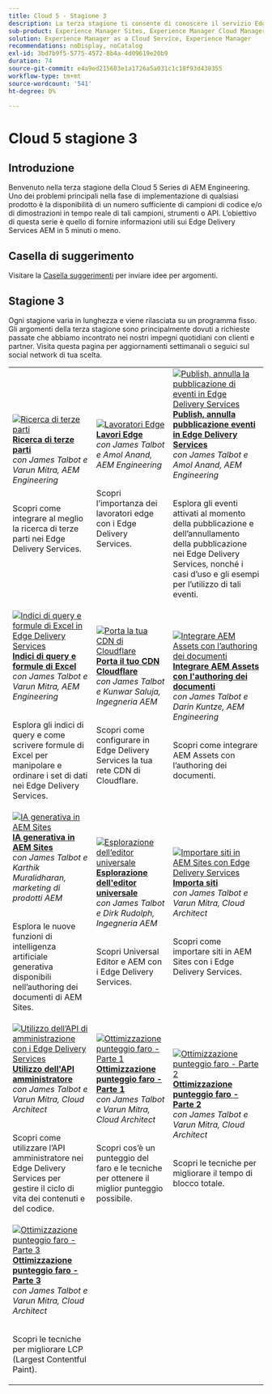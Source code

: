 ```yaml
---
title: Cloud 5 - Stagione 3
description: La terza stagione ti consente di conoscere il servizio Edge Delivery dell’AEM attraverso interviste approfondite con esperti che hanno lavorato su progetti complicati
sub-product: Experience Manager Sites, Experience Manager Cloud Manager, Experience Manager Assets
solution: Experience Manager as a Cloud Service, Experience Manager
recommendations: noDisplay, noCatalog
exl-id: 3bd7b9f5-5775-4572-8b4a-4d09619e20b9
duration: 74
source-git-commit: e4a9ed215603e1a1726a5a031c1c18f93d438355
workflow-type: tm+mt
source-wordcount: '541'
ht-degree: 0%

---
```


# Cloud 5 stagione 3

## Introduzione

Benvenuto nella terza stagione della Cloud 5 Series di AEM Engineering. Uno dei problemi principali nella fase di implementazione di qualsiasi prodotto è la disponibilità di un numero sufficiente di campioni di codice e/o di dimostrazioni in tempo reale di tali campioni, strumenti o API. L’obiettivo di questa serie è quello di fornire informazioni utili sui Edge Delivery Services AEM in 5 minuti o meno.

## Casella di suggerimento

Visitare la [Casella suggerimenti](https://forms.office.com/r/74P5Xz4UH0) per inviare idee per argomenti.

## Stagione 3

Ogni stagione varia in lunghezza e viene rilasciata su un programma fisso. Gli argomenti della terza stagione sono principalmente dovuti a richieste passate che abbiamo incontrato nei nostri impegni quotidiani con clienti e partner. Visita questa pagina per aggiornamenti settimanali o seguici sul social network di tua scelta.

<table>
    <tr>
        <td>
            <a href="./season-3/cloud5-3rd-party-search.md">
                <img alt="Ricerca di terze parti" src="https://video.tv.adobe.com/v/3427040?format=jpeg"/>
            </a>
            <div>
                <a href="./season-3/cloud5-3rd-party-search.md">
                <strong>Ricerca di terze parti</strong></a>        
                <br/><em>con James Talbot e Varun Mitra, AEM Engineering</em>
            </div>
            <p>
                <br/>
                Scopri come integrare al meglio la ricerca di terze parti nei Edge Delivery Services.
            </p>
        </td>   
        <td>
            <a href="./season-3/cloud5-edge-workers.md">
                <img alt="Lavoratori Edge" src="https://video.tv.adobe.com/v/3427589?format=jpeg"/>
            </a>
            <div>
                <a href="./season-3/cloud5-edge-workers.md">
                <strong>Lavori Edge</strong></a>        
                <br/><em>con James Talbot e Amol Anand, AEM Engineering</em>
            </div>
            <p>
                <br/>
                Scopri l’importanza dei lavoratori edge con i Edge Delivery Services.
            </p>
        </td>   
        <td>
            <a href="./season-3/cloud5-publish-events.md">
                <img alt="Publish, annulla la pubblicazione di eventi in Edge Delivery Services" src="https://video.tv.adobe.com/v/3427681?format=jpeg"/>
            </a>
            <div>
                <a href="./season-3/cloud5-publish-events.md">
                <strong>Publish, annulla pubblicazione eventi in Edge Delivery Services</strong></a>        
                <br/><em>con James Talbot e Amol Anand, AEM Engineering</em>
            </div>
            <p>
                <br/>
                Esplora gli eventi attivati al momento della pubblicazione e dell’annullamento della pubblicazione nei Edge Delivery Services, nonché i casi d’uso e gli esempi per l’utilizzo di tali eventi.
            </p>
        </td>  
    </tr>
    <tr>
        <td>
            <a href="./season-3/cloud5-query-indexes.md">
                <img alt="Indici di query e formule di Excel in Edge Delivery Services" src="https://video.tv.adobe.com/v/3427787?format=jpeg"/>
            </a>
            <div>
                <a href="./season-3/cloud5-query-indexes.md">
                <strong>Indici di query e formule di Excel </strong></a>        
                <br/><em>con James Talbot e Varun Mitra, AEM Engineering</em>
            </div>
            <p>
                <br/>
                Esplora gli indici di query e come scrivere formule di Excel per manipolare e ordinare i set di dati nei Edge Delivery Services.
            </p>
        </td>  
        <td>
            <a href="./season-3/cloud5-byo-cloudflare-cdn.md">
                <img alt="Porta la tua CDN di Cloudflare" src="https://video.tv.adobe.com/v/3428100?format=jpeg"/>
            </a>
            <div>
                <a href="./season-3/cloud5-byo-cloudflare-cdn.md">
                <strong>Porta il tuo CDN Cloudflare</strong></a>        
                <br/><em>con James Talbot e Kunwar Saluja, Ingegneria AEM</em>
            </div>
            <p>
                <br/>
                Scopri come configurare in Edge Delivery Services la tua rete CDN di Cloudflare.
            </p>
        </td>           
        <td>
            <a href="./season-3/cloud5-integrate-assets.md">
                <img alt="Integrare AEM Assets con l’authoring dei documenti" src="https://video.tv.adobe.com/v/3428302?format=jpeg"/>
            </a>
            <div>
                <a href="./season-3/cloud5-integrate-assets.md">
                <strong>Integrare AEM Assets con l'authoring dei documenti</strong></a>        
                <br/><em>con James Talbot e Darin Kuntze, AEM Engineering</em>
            </div>
            <p>
                <br/>
                Scopri come integrare AEM Assets con l’authoring dei documenti.
            </p>
        </td>
    </tr>
    <tr>
        <td>
            <a href="./season-3/cloud5-generative-ai-for-aem-sites.md">
                <img alt="IA generativa in AEM Sites" src="https://video.tv.adobe.com/v/3428436?format=jpeg"/>
            </a>
            <div>
                <a href="./season-3/cloud5-generative-ai-for-aem-sites.md">
                <strong>IA generativa in AEM Sites</strong></a>        
                <br/><em>con James Talbot e Karthik Muralidharan, marketing di prodotti AEM</em>
            </div>
            <p>
                <br/>                
                Esplora le nuove funzioni di intelligenza artificiale generativa disponibili nell’authoring dei documenti di AEM Sites.
            </p>
        </td>                
        <td>
            <a href="./season-3/cloud5-exploring-universal-editor.md">
                <img alt="Esplorazione dell’editor universale" src="https://video.tv.adobe.com/v/3429656?format=jpeg"/>
            </a>
            <div>
                <a href="./season-3/cloud5-exploring-universal-editor.md">
                <strong>Esplorazione dell'editor universale</strong></a>        
                <br/><em>con James Talbot e Dirk Rudolph, Ingegneria AEM</em>
            </div>
            <p>
                <br/>                
                 Scopri Universal Editor e AEM con i Edge Delivery Services.
            </p>
        </td>
        <td>
            <a href="./season-3/cloud5-import-sites-to-edge-delivery-services.md">
                <img alt="Importare siti in AEM Sites con Edge Delivery Services" 
                     src="https://video.tv.adobe.com/v/3431603?format=jpeg"/>
            </a>
            <div>
                <a href="./season-3/cloud5-import-sites-to-edge-delivery-services.md">
                <strong>Importa siti</strong></a>        
                <br/><em>con James Talbot e Varun Mitra, Cloud Architect</em>
            </div>
            <p>
                <br/>                
                 Scopri come importare siti in AEM Sites con i Edge Delivery Services.
            </p>
        </td>
    </tr>
    <tr>
        <td>
            <a href="./season-3/cloud5-using-admin-api.md">
                <img alt="Utilizzo dell’API di amministrazione con i Edge Delivery Services" 
                     src="https://video.tv.adobe.com/v/3433158?format=jpeg"/>
            </a>
            <div>
                <a href="./season-3/cloud5-using-admin-api.md">
                <strong>Utilizzo dell'API amministratore</strong></a>        
                <br/><em>con James Talbot e Varun Mitra, Cloud Architect</em>
            </div>
            <p>
                <br/>                
                 Scopri come utilizzare l’API amministratore nei Edge Delivery Services per gestire il ciclo di vita dei contenuti e del codice.
            </p>
        </td>   
        <td>
            <a href="./season-3/cloud5-lighthouse-score-optimization-part1.md">
                <img alt="Ottimizzazione punteggio faro - Parte 1" 
                     src="https://video.tv.adobe.com/v/3433378?format=jpeg"/>
            </a>
            <div>
                <a href="./season-3/cloud5-lighthouse-score-optimization-part1.md">
                <strong>Ottimizzazione punteggio faro - Parte 1</strong></a>
                <br/><em>con James Talbot e Varun Mitra, Cloud Architect</em>
            </div>
            <p>
                <br/>                
                 Scopri cos’è un punteggio del faro e le tecniche per ottenere il miglior punteggio possibile.
            </p>
        </td>            
        <td>
            <a href="./season-3/cloud5-lighthouse-score-optimization-part2.md">
                <img alt="Ottimizzazione punteggio faro - Parte 2"
                     src="https://video.tv.adobe.com/v/3434042?format=jpeg"/>
            </a>
            <div>
                <a href="./season-3/cloud5-lighthouse-score-optimization-part2.md">
                <strong>Ottimizzazione punteggio faro - Parte 2</strong></a>
                <br/><em>con James Talbot e Varun Mitra, Cloud Architect</em>
            </div>
            <p>
                <br/>                
                 Scopri le tecniche per migliorare il tempo di blocco totale.
            </p>
        </td>   
    </tr>
    <tr>
        <td>
            <a href="./season-3/cloud5-lighthouse-score-optimization-part3.md">
                <img alt="Ottimizzazione punteggio faro - Parte 3"
                     src="https://video.tv.adobe.com/v/3435001?format=jpeg"/>
            </a>
            <div>
                <a href="./season-3/cloud5-lighthouse-score-optimization-part3.md">
                <strong>Ottimizzazione punteggio faro - Parte 3</strong></a>
                <br/><em>con James Talbot e Varun Mitra, Cloud Architect</em>
            </div>
            <p>
                <br/>                
                 Scopri le tecniche per migliorare LCP (Largest Contentful Paint).
            </p>
        </td>            
    </tr>        
</table>
